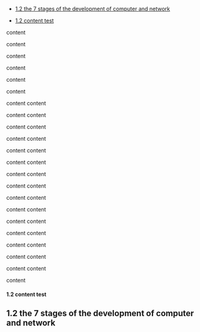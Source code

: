 
* [1.2 the 7 stages of the development of computer and network](#1.2-the-7-stages-of-the-development-of-computer-and-network)

* [1.2 content test](#1\\.2-content-test)







content


content

content

content

content



content

content
content

content
content

content
content

content
content

content
content

content
content

content
content

content
content

content
content

content
content

content
content

content
content

content
content

content
content

content
content

content

#### 1.2 content test































## 1.2 the 7 stages of the development of computer and network
